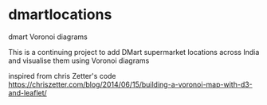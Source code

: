 # dmartlocations
dmart Voronoi diagrams

This is a continuing project to add DMart supermarket locations across India and visualise them using Voronoi diagrams

inspired from
chris Zetter's code
https://chriszetter.com/blog/2014/06/15/building-a-voronoi-map-with-d3-and-leaflet/
